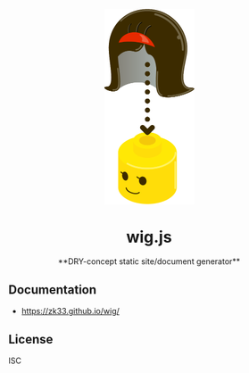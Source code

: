 <p align="center">
  <a href="https://zk33.github.io/wig/">
    <img alt="wig" src="https://raw.githubusercontent.com/zk33/wig/master/docs/assets/img/img.png" width="161">
  </a>
</p>

<h1 align="center">wig.js</h1>

<p align="center">
**DRY-concept static site/document generator**
</p>

## Documentation

* https://zk33.github.io/wig/

## License

ISC
